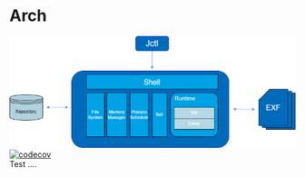 # Arch
![image](./arch.drawio.png)
[![codecov](https://codecov.io/gh/Ansurfen/action-learn/branch/main/graph/badge.svg?token=143U2FKUPJ)](https://codecov.io/gh/Ansurfen/action-learn)
<br />Test ....